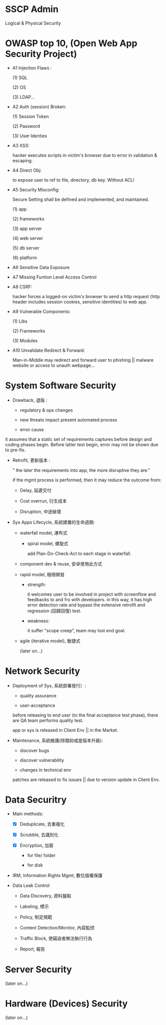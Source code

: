 # SSCP Admin

Logical & Physical Security

# OWASP top 10, (Open Web App Security Project)

* A1 Injection Flaws :

   (1) SQL
   
   (2) OS
   
   (3) LDAP...   

* A2 Auth (session) Broken:

   (1) Session Token
   
   (2) Password
   
   (3) User Identies

* A3 XSS:

   hacker executes scripts in victim's browser due to error in validation & escaping.

* A4 Direct Obj:

   to expose user to ref to file, directory, db key. Without ACL!

* A5 Security Misconfig:
    
   Secure Setting shall be defined and implemented, and maintained.
   
   (1) app
   
   (2) frameworks
   
   (3) app server
   
   (4) web server
   
   (5) db server
   
   (6) platform

* A6 Sensitive Data Exposure

* A7 Missing Funtion Level Access Control

* A8 CSRF:

     hacker forces a logged-on victim's browser to send a http request (http header includes session cookies, sensitive identities) to web app.

* A9 Vulnerable Components:

    (1) Libs
    
    (2) Frameworks
    
    (3) Modules

* A10 Unvalidate Redirect & Forward:

     Man-in-Middle may redirect and forward user to phishing || malware website or access to unauth webpage...

# System Software Security

* Drawback, 退版 :

  * regulatory & ops changes
  
  * new threats impact present automated process

  * error cause

 it assumes that a static set of requirements captures before design and coding phases begin. Before latter test begin, error may not be shown due to pre-fix. 

* Retrofit, 更新版本 :

  " the later the requirements into app, the more disruptive they are."

  if the mgmt process is performed, then it may reduce the outcome from:
  
  * Delay, 延遲交付
  
  * Cost overrun, 衍生成本
  
  * Disruption, 中途破壞
  
* Sys Apps Lifecycle, 系統建置的生命週期:

  * waterfall model, 瀑布式
  
      * spiral model, 螺旋式
      
          add Plan-Do-Check-Act to each stage in waterfall.
  
  * component dev & reuse, 安卓使用此方式
  
  * rapid model, 極限開發
  
       * strength:
       
           it  welcomes user to be involved in project with screenflow and feedbacks to and fro with developers. in this way, it has high error detection rate and bypass the extensive retrofit and regression (回歸回復) test.
       
       * weakness:
       
           it suffer "scope creep", team may lost end goal.
  
  * agile (iterative model), 敏捷式
  
       (later on...)
  
  
# Network Security

* Deployment of Sys, 系統部署發行）:

    * quality assurance
    
    * user-acceptance

  before releasing to end user (to the final acceptance test phase), there are QA team performs quality test.

  app or sys is released in Client Env || in the Market.

* Maintenance, 系統維護(除錯抑或是版本升級):

   * discover bugs
   
   * discover vulnerability
   
   * changes in technical env

  patches are released to fix issues || due to version update in Client Env.
  
  
# Data Securitry

  * Main methods:
  
     - [x] Deduplicate, 去重複化
     
     - [x] Scrubble, 去識別化
     
     - [x] Encryption, 加密
     
        * for file/ folder
        
        * for disk

  * IRM, Information Rights Mgmt, 數位版權保護

  * Data Leak Control
  
      * Data Discovery, 資料盤點
      
      * Labeling, 標示
      
      * Policy, 制定規範
      
      * Content Detection/Monitor, 內容監控
      
      * Traffic Block, 使竊盜者無法執行行為
      
      * Report, 報告

# Server Security

(later on...)

# Hardware (Devices) Security

(later on...)









